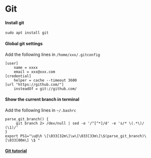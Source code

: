 # Git

#### Install git
```shell
sudo apt install git
```

#### Global git settings
Add the following lines in `/home/xxx/.gitconfig`
```
[user]
	name = xxxx
	email = xxx@xxx.com
[credential]
	helper = cache --timeout 3600
[url "https://github.com/"]
    insteadOf = git://github.com/
```

#### Show the current branch in terminal
Add the following lines in `~/.bashrc`
```shell
parse_git_branch() {
     git branch 2> /dev/null | sed -e '/^[^*]/d' -e 's/* \(.*\)/ (\1)/'
}
export PS1="\u@\h \[\033[32m\]\w\[\033[33m\]\$(parse_git_branch)\[\033[00m\] \$ "
```

#### [Git tutorial](https://github.com/Shihao-Feng-98/GitTutorial)